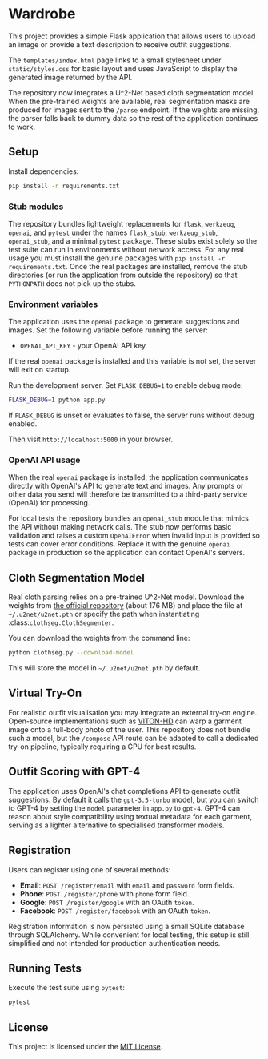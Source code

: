 # Wardrobe

This project provides a simple Flask application that allows users to upload an image or provide a text description to receive outfit suggestions.

The `templates/index.html` page links to a small stylesheet under `static/styles.css` for basic layout and uses JavaScript to display the generated image returned by the API.

The repository now integrates a U^2-Net based cloth segmentation model. When the
pre-trained weights are available, real segmentation masks are produced for
images sent to the `/parse` endpoint. If the weights are missing, the parser
falls back to dummy data so the rest of the application continues to work.

## Setup

Install dependencies:

```bash
pip install -r requirements.txt
```

### Stub modules

The repository bundles lightweight replacements for `flask`, `werkzeug`,
`openai`, and `pytest` under the names `flask_stub`, `werkzeug_stub`,
`openai_stub`, and a minimal `pytest` package. These stubs exist solely so the
test suite can run in environments without network access. For any real usage
you must install the genuine packages with `pip install -r requirements.txt`.
Once the real packages are installed, remove the stub directories (or run the
application from outside the repository) so that ``PYTHONPATH`` does not pick up
the stubs.

### Environment variables

The application uses the `openai` package to generate suggestions and images.
Set the following variable before running the server:

- `OPENAI_API_KEY` - your OpenAI API key

If the real `openai` package is installed and this variable is not set, the
server will exit on startup.

Run the development server. Set `FLASK_DEBUG=1` to enable debug mode:

```bash
FLASK_DEBUG=1 python app.py
```

If `FLASK_DEBUG` is unset or evaluates to false, the server runs without debug
enabled.

Then visit `http://localhost:5000` in your browser.

### OpenAI API usage

When the real `openai` package is installed, the application communicates
directly with OpenAI's API to generate text and images. Any prompts or other
data you send will therefore be transmitted to a third-party service
(OpenAI) for processing.

For local tests the repository bundles an `openai_stub` module that mimics the
API without making network calls.  The stub now performs basic validation and
raises a custom `OpenAIError` when invalid input is provided so tests can cover
error conditions.  Replace it with the genuine `openai` package in production so
the application can contact OpenAI's servers.

## Cloth Segmentation Model

Real cloth parsing relies on a pre-trained U^2-Net model. Download the weights
from [the official repository](https://github.com/xuebinqin/U-2-Net/releases/download/v1.0/u2net.pth)
(about 176&nbsp;MB) and place the file at `~/.u2net/u2net.pth` or specify the
path when instantiating :class:`clothseg.ClothSegmenter`.

You can download the weights from the command line:

```bash
python clothseg.py --download-model
```

This will store the model in `~/.u2net/u2net.pth` by default.

## Virtual Try-On

For realistic outfit visualisation you may integrate an external try-on engine. Open-source implementations such as [VITON-HD](https://github.com/OpenTalker/VITON-HD) can warp a garment image onto a full-body photo of the user. This repository does not bundle such a model, but the `/compose` API route can be adapted to call a dedicated try-on pipeline, typically requiring a GPU for best results.

## Outfit Scoring with GPT-4

The application uses OpenAI's chat completions API to generate outfit suggestions. By default it calls the `gpt-3.5-turbo` model, but you can switch to GPT-4 by setting the `model` parameter in `app.py` to `gpt-4`. GPT-4 can reason about style compatibility using textual metadata for each garment, serving as a lighter alternative to specialised transformer models.


## Registration

Users can register using one of several methods:

- **Email**: `POST /register/email` with `email` and `password` form fields.
- **Phone**: `POST /register/phone` with `phone` form field.
- **Google**: `POST /register/google` with an OAuth `token`.
- **Facebook**: `POST /register/facebook` with an OAuth `token`.

Registration information is now persisted using a small SQLite database
through SQLAlchemy. While convenient for local testing, this setup is
still simplified and not intended for production authentication needs.

## Running Tests

Execute the test suite using `pytest`:

```bash
pytest
```

## License

This project is licensed under the [MIT License](LICENSE).
